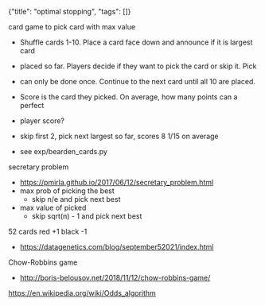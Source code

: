 {"title": "optimal stopping", "tags": []}

card game to pick card with max value
* Shuffle cards 1-10. Place a card face down and announce if it is largest card
* placed so far. Players decide if they want to pick the card or skip it. Pick
* can only be done once. Continue to the next card until all 10 are placed.
* Score is the card they picked. On average, how many points can a perfect
* player score?

* skip first 2, pick next largest so far, scores 8 1/15 on average
* see exp/bearden_cards.py

secretary problem
* https://pmirla.github.io/2017/06/12/secretary_problem.html
* max prob of picking the best
  * skip n/e and pick next best
* max value of picked
  * skip sqrt(n) - 1 and pick next best

52 cards red +1 black -1
* https://datagenetics.com/blog/september52021/index.html

Chow-Robbins game
* http://boris-belousov.net/2018/11/12/chow-robbins-game/

https://en.wikipedia.org/wiki/Odds_algorithm

